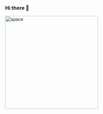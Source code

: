 ### Hi there 👋

<img
 src="https://cdn.statically.io/gh/rocksfenix/sources/14fb922d/spacecraft.svg"
 alt="space"
 width="300"
/>

<!--
**rocksfenix/rocksfenix** is a ✨ _special_ ✨ repository because its `README.md` (this file) appears on your GitHub profile.

Here are some ideas to get you started:

- 🔭 I’m currently working on ...
- 🌱 I’m currently learning ...
- 👯 I’m looking to collaborate on ...
- 🤔 I’m looking for help with ...
- 💬 Ask me about ...
- 📫 How to reach me: ...
- 😄 Pronouns: ...
- ⚡ Fun fact: ...
-->
